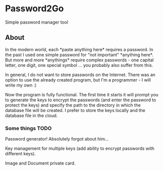 # Password2Go
Simple password manager tool

## About
In the modern world, each \*paste anything here\* requires a password. In the past I used one simple password for "not important" \*anything here\*. But more and more \*anythings\* require complex passwords - one capital letter, one digit, one special symbol ... you probably also suffer from this.

In general, I do not want to store passwords on the Internet. There was an option to use the already created program, but I'm a programmer - I will write my own :)

Now the program is fully functional. The first time it starts it will prompt you to generate the keys to encrypt the passwords (and enter the password to protect the keys) and specify the path to the directory in which the database file will be created. I prefer to store the keys locally and the database file in the cloud.

### Some things TODO
Password generator! Absolutely forgot about him...

Key management for multiple keys (add ability to encrypt passwords with different keys).

Image and Document private card.
